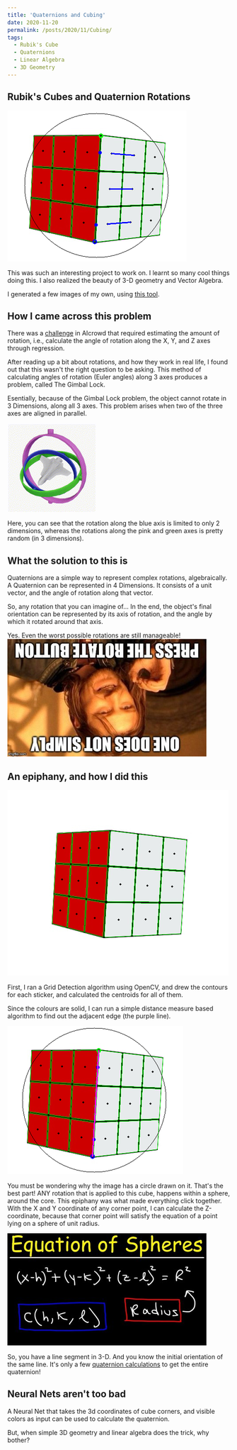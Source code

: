 ```yaml
---
title: 'Quaternions and Cubing'
date: 2020-11-20
permalink: /posts/2020/11/Cubing/
tags:
  - Rubik's Cube
  - Quaternions
  - Linear Algebra
  - 3D Geometry
---
```


Rubik's Cubes and Quaternion Rotations
------
![Cube Detection](/images/CubeDetect.png)

This was such an interesting project to work on. I learnt so many cool things doing this. I also realized the beauty of 3-D geometry and Vector Algebra. 

I generated a few images of my own, using [this tool](https://github.com/srinathvrao/RubiksCubeQuaternions).

How I came across this problem
------
There was a [challenge](https://www.aicrowd.com/challenges/aicrowd-blitz-may-2020/problems/orientme) in AIcrowd that required estimating the amount of rotation, i.e., calculate the angle of rotation along the X, Y, and Z axes through regression. 

After reading up a bit about rotations, and how they work in real life, I found out that this wasn't the right question to be asking. This method of calculating angles of rotation (Euler angles) along 3 axes produces a problem, called The Gimbal Lock. 

Esentially, because of the Gimbal Lock problem, the object cannot rotate in 3 Dimensions, along all 3 axes. This problem arises when two of the three axes are aligned in parallel.

![Gimbal Lock](/images/Gimbal_Lock_Plane.gif)

Here, you can see that the rotation along the blue axis is limited to only 2 dimensions, whereas the rotations along the pink and green axes is pretty random (in 3 dimensions).

What the solution to this is
------
Quaternions are a simple way to represent complex rotations, algebraically. A Quaternion can be represented in 4 Dimensions. It consists of a unit vector, and the angle of rotation along that vector. 

So, any rotation that you can imagine of... In the end, the object's final orientation can be represented by its axis of rotation, and the angle by which it rotated around that axis.

Yes. Even the worst possible rotations are still manageable!
![wat](/images/rotmeme.jpg)

An epiphany, and how I did this
------
![Cube Gridding](/images/gridding.png)

First, I ran a Grid Detection algorithm using OpenCV, and drew the contours for each sticker, and calculated the centroids for all of them.

Since the colours are solid, I can run a simple distance measure based algorithm to find out the adjacent edge (the purple line).

![Cube Detection](/images/axis.png)

You must be wondering why the image has a circle drawn on it. That's the best part! ANY rotation that is applied to this cube, happens within a sphere, around the core. This epiphany was what made everything click together. With the X and Y coordinate of any corner point, I can calculate the Z-coordinate, because that corner point will satisfy the equation of a point lying on a sphere of unit radius.

![Sphere Eq](/images/sphere.jpg)

So, you have a line segment in 3-D. And you know the initial orientation of the same line. It's only a few [quaternion calculations](http://paulbourke.net/geometry/rotate/) to get the entire quaternion!

Neural Nets aren't too bad
------
A Neural Net that takes the 3d coordinates of cube corners, and visible colors as input can be used to calculate the quaternion.

But, when simple 3D geometry and linear algebra does the trick, why bother?